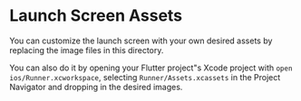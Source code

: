 # Launch Screen Assets

You can customize the launch screen with your own desired assets by replacing the image files in this directory.

You can also do it by opening your Flutter project"s Xcode project with `open ios/Runner.xcworkspace`, selecting `Runner/Assets.xcassets` in the Project Navigator and dropping in the desired images.